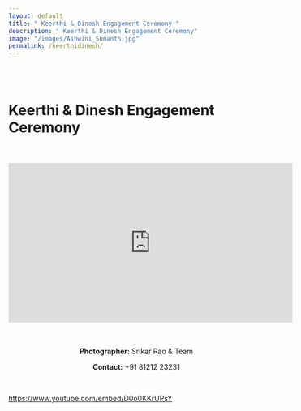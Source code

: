 ```yaml
---
layout: default
title: " Keerthi & Dinesh Engagement Ceremony "
description: " Keerthi & Dinesh Engagement Ceremony"
image: "/images/Ashwini_Sumanth.jpg"
permalink: /keerthidinesh/
---
```

<br>
<br>
<h1>Keerthi & Dinesh Engagement Ceremony</h1>
<br>
<br>
<div class="row">
<iframe width="560" height="315" src="https://www.youtube.com/embed/D0o0KKrUPsY" title="YouTube video player" frameborder="0" allow="accelerometer; autoplay; clipboard-write; encrypted-media; gyroscope; picture-in-picture" allowfullscreen></iframe>
</div>
<br>
<br>
<div  class="col-md-6" data-aos="fade-up" style="text-align:left; float:none;margin:auto;">
<p style="text-align:center"><b>Photographer:</b> Srikar Rao & Team</p>
<p style="text-align:center"><b>Contact:</b> +91 81212 23231</p>
<br>
</div>

https://www.youtube.com/embed/D0o0KKrUPsY
